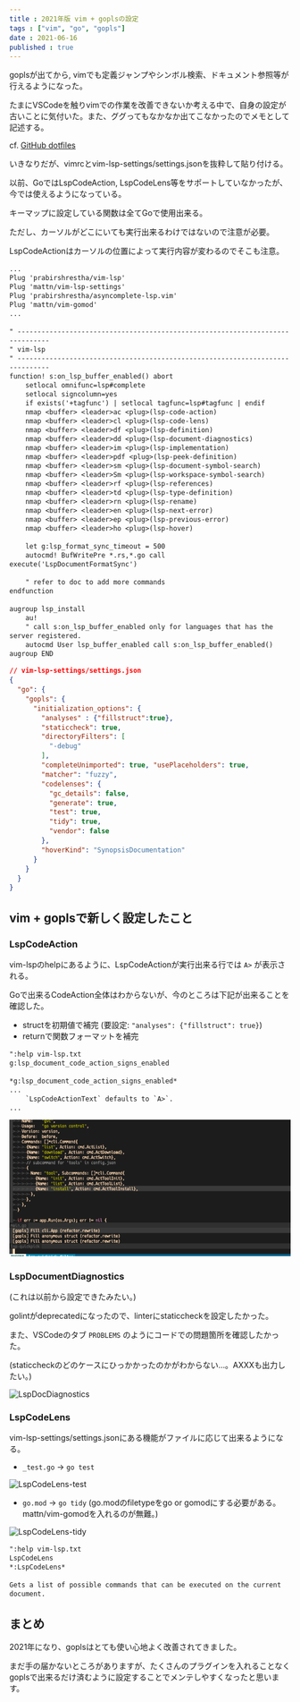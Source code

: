 ```yaml
---
title : 2021年版 vim + goplsの設定
tags : ["vim", "go", "gopls"]
date : 2021-06-16
published : true
---
```


goplsが出てから, vimでも定義ジャンプやシンボル検索、ドキュメント参照等が行えるようになった。

たまにVSCodeを触りvimでの作業を改善できないか考える中で、自身の設定が古いことに気付いた。また、ググってもなかなか出てこなかったのでメモとして記述する。

cf. [GitHub dotfiles](https://github.com/lunarxlark/dotfiles)


いきなりだが、vimrcとvim-lsp-settings/settings.jsonを抜粋して貼り付ける。

以前、GoではLspCodeAction, LspCodeLens等をサポートしていなかったが、今では使えるようになっている。

キーマップに設定している関数は全てGoで使用出来る。

ただし、カーソルがどこにいても実行出来るわけではないので注意が必要。

LspCodeActionはカーソルの位置によって実行内容が変わるのでそこも注意。

```vim
...
Plug 'prabirshrestha/vim-lsp'
Plug 'mattn/vim-lsp-settings'
Plug 'prabirshrestha/asyncomplete-lsp.vim'
Plug 'mattn/vim-gomod'
...

" ------------------------------------------------------------------------------
" vim-lsp
" ------------------------------------------------------------------------------
function! s:on_lsp_buffer_enabled() abort
    setlocal omnifunc=lsp#complete
    setlocal signcolumn=yes
    if exists('+tagfunc') | setlocal tagfunc=lsp#tagfunc | endif
    nmap <buffer> <leader>ac <plug>(lsp-code-action)
    nmap <buffer> <leader>cl <plug>(lsp-code-lens)
    nmap <buffer> <leader>df <plug>(lsp-definition)
    nmap <buffer> <leader>dd <plug>(lsp-document-diagnostics)
    nmap <buffer> <leader>im <plug>(lsp-implementation)
    nmap <buffer> <leader>pdf <plug>(lsp-peek-definition)
    nmap <buffer> <leader>sm <plug>(lsp-document-symbol-search)
    nmap <buffer> <leader>Sm <plug>(lsp-workspace-symbol-search)
    nmap <buffer> <leader>rf <plug>(lsp-references)
    nmap <buffer> <leader>td <plug>(lsp-type-definition)
    nmap <buffer> <leader>rn <plug>(lsp-rename)
    nmap <buffer> <leader>en <plug>(lsp-next-error)
    nmap <buffer> <leader>ep <plug>(lsp-previous-error)
    nmap <buffer> <leader>ho <plug>(lsp-hover)

    let g:lsp_format_sync_timeout = 500
    autocmd! BufWritePre *.rs,*.go call execute('LspDocumentFormatSync')

    " refer to doc to add more commands
endfunction

augroup lsp_install
    au!
    " call s:on_lsp_buffer_enabled only for languages that has the server registered.
    autocmd User lsp_buffer_enabled call s:on_lsp_buffer_enabled()
augroup END
```

```json
// vim-lsp-settings/settings.json
{
  "go": {
    "gopls": {
      "initialization_options": {
        "analyses" : {"fillstruct":true},
        "staticcheck": true,
        "directoryFilters": [
          "-debug"
        ],
        "completeUnimported": true, "usePlaceholders": true,
        "matcher": "fuzzy",
        "codelenses": {
          "gc_details": false,
          "generate": true,
          "test": true,
          "tidy": true,
          "vendor": false
        },
        "hoverKind": "SynopsisDocumentation"
      }
    }
  }
}
```

## vim + goplsで新しく設定したこと

### LspCodeAction

vim-lspのhelpにあるように、LspCodeActionが実行出来る行では `A>` が表示される。

Goで出来るCodeAction全体はわからないが、今のところは下記が出来ることを確認した。

- structを初期値で補完 (要設定: `"analyses": {"fillstruct": true}`)
- returnで関数フォーマットを補完


```vim
":help vim-lsp.txt
g:lsp_document_code_action_signs_enabled
                               *g:lsp_document_code_action_signs_enabled*
...
    `LspCodeActionText` defaults to `A>`.
...
```

![LspCodeAction](/images/screenshot_20210616-093637.png)


### LspDocumentDiagnostics

(これは以前から設定できたみたい。)

golintがdeprecatedになったので、linterにstaticcheckを設定したかった。

また、VSCodeのタブ `PROBLEMS` のようにコードでの問題箇所を確認したかった。

(staticcheckのどのケースにひっかかったのかがわからない...。AXXXも出力したい。)

![LspDocDiagnostics](https://lunarxlark.dev/images/screenshot_20210616-100337.png)


### LspCodeLens

vim-lsp-settings/settings.jsonにある機能がファイルに応じて出来るようになる。

- `_test.go` -> `go test`

![LspCodeLens-test](https://lunarxlark.dev/images/screenshot_20210616-093830.png)


- `go.mod` -> `go tidy` (go.modのfiletypeをgo or gomodにする必要がある。mattn/vim-gomodを入れるのが無難。)

![LspCodeLens-tidy](https://lunarxlark.dev/images/screenshot_20210616-095605.png)


```vim
":help vim-lsp.txt
LspCodeLens                                                   *:LspCodeLens*

Gets a list of possible commands that can be executed on the current document.
```


## まとめ

2021年になり、goplsはとても使い心地よく改善されてきました。

まだ手の届かないところがありますが、たくさんのプラグインを入れることなくgoplsで出来るだけ済むように設定することでメンテしやすくなったと思います。
